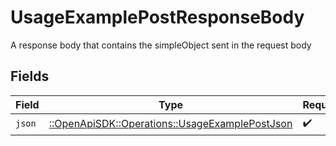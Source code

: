 # UsageExamplePostResponseBody

A response body that contains the simpleObject sent in the request body


## Fields

| Field                                                                                             | Type                                                                                              | Required                                                                                          | Description                                                                                       |
| ------------------------------------------------------------------------------------------------- | ------------------------------------------------------------------------------------------------- | ------------------------------------------------------------------------------------------------- | ------------------------------------------------------------------------------------------------- |
| `json`                                                                                            | [::OpenApiSDK::Operations::UsageExamplePostJson](../../models/operations/usageexamplepostjson.md) | :heavy_check_mark:                                                                                | N/A                                                                                               |